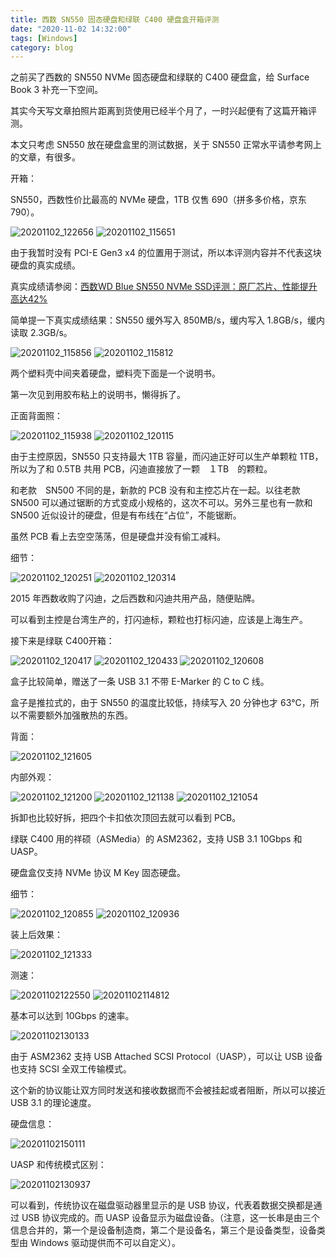 ```yaml
---
title: 西数 SN550 固态硬盘和绿联 C400 硬盘盒开箱评测
date: "2020-11-02 14:32:00"
tags: [Windows]
category: blog
---
```

之前买了西数的 SN550 NVMe 固态硬盘和绿联的 C400 硬盘盒，给 Surface Book 3 补充一下空间。

<!-- more -->

其实今天写文章拍照片距离到货使用已经半个月了，一时兴起便有了这篇开箱评测。

本文只考虑 SN550 放在硬盘盒里的测试数据，关于 SN550 正常水平请参考网上的文章，有很多。

开箱：

SN550，西数性价比最高的 NVMe 硬盘，1TB 仅售 690（拼多多价格，京东 790）。

![20201102_122656](https://tva3.sinaimg.cn/large/005ZJ4a1ly1gkatyglr29j32c03401ky.jpg)
![20201102_115651](https://tva3.sinaimg.cn/large/005ZJ4a1gy1gkau0how1fj32c0340u0x.jpg)

由于我暂时没有 PCI-E Gen3 x4 的位置用于测试，所以本评测内容并不代表这块硬盘的真实成绩。

真实成绩请参阅：[西数WD Blue SN550 NVMe SSD评测：原厂芯片、性能提升高达42%](https://www.itheat.com/view/13704.html)

简单提一下真实成绩结果：SN550 缓外写入 850MB/s，缓内写入 1.8GB/s，缓内读取 2.3GB/s。

![20201102_115856](https://tva2.sinaimg.cn/large/005ZJ4a1ly1gkav32o2caj32c0340x6p.jpg)
![20201102_115812](https://tvax3.sinaimg.cn/large/005ZJ4a1ly1gkav33ler7j32c03407tj.jpg)

两个塑料壳中间夹着硬盘，塑料壳下面是一个说明书。

第一次见到用胶布粘上的说明书，懒得拆了。

正面背面照：

![20201102_115938](https://tvax2.sinaimg.cn/large/005ZJ4a1gy1gkavanatrmj321v1doqkk.jpg)
![20201102_120115](https://tvax4.sinaimg.cn/large/005ZJ4a1gy1gkavapx1nyj312z1p2n8p.jpg)

由于主控原因，SN550 只支持最大 1TB 容量，而闪迪正好可以生产单颗粒 1TB，所以为了和 0.5TB 共用 PCB，闪迪直接放了一颗　１TB　的颗粒。

和老款　SN500 不同的是，新款的 PCB 没有和主控芯片在一起。以往老款 SN500 可以通过锯断的方式变成小规格的，这次不可以。另外三星也有一款和 SN500 近似设计的硬盘，但是有布线在“占位”，不能锯断。

虽然 PCB 看上去空空荡荡，但是硬盘并没有偷工减料。

细节：

![20201102_120251](https://tva1.sinaimg.cn/large/005ZJ4a1gy1gkavft7e31j31aa0wx17w.jpg)
![20201102_120314](https://tvax4.sinaimg.cn/large/005ZJ4a1gy1gkavfrtyo5j319u1ho7wh.jpg)

2015 年西数收购了闪迪，之后西数和闪迪共用产品，随便贴牌。

可以看到主控是台湾生产的，打闪迪标，颗粒也打标闪迪，应该是上海生产。

接下来是绿联 C400开箱：

![20201102_120417](https://tva1.sinaimg.cn/large/005ZJ4a1ly1gkavyyov5hj32c0340qv5.jpg)
![20201102_120433](https://tva3.sinaimg.cn/large/005ZJ4a1ly1gkavz0ppmnj32c03404qq.jpg)
![20201102_120608](https://tva1.sinaimg.cn/large/005ZJ4a1ly1gkavyxce7ij31nc28uaz1.jpg)

盒子比较简单，赠送了一条 USB 3.1 不带 E-Marker 的 C to C 线。

盒子是推拉式的，由于 SN550 的温度比较低，持续写入 20 分钟也才 63°C，所以不需要额外加强散热的东西。

背面：

![20201102_121605](https://tvax4.sinaimg.cn/large/005ZJ4a1gy1gkawdubtd7j32c03407wh.jpg)

内部外观：

![20201102_121200](https://tva1.sinaimg.cn/large/005ZJ4a1ly1gkaw5odcdtj32c0340e81.jpg)
![20201102_121138](https://tva1.sinaimg.cn/large/005ZJ4a1ly1gkaw5pnfftj32c0340e81.jpg)
![20201102_121054](https://tvax3.sinaimg.cn/large/005ZJ4a1gy1gkaw778v62j32c0340b29.jpg)

拆卸也比较好拆，把四个卡扣依次顶回去就可以看到 PCB。

绿联 C400 用的祥硕（ASMedia）的 ASM2362，支持 USB 3.1 10Gbps 和 UASP。

硬盘盒仅支持 NVMe 协议 M Key 固态硬盘。

细节：

![20201102_120855](https://tva1.sinaimg.cn/large/005ZJ4a1gy1gkawcvg6h9j33402c04qp.jpg)
![20201102_120936](https://tva1.sinaimg.cn/large/005ZJ4a1gy1gkawcyr6q0j32c03401kx.jpg)

装上后效果：

![20201102_121333](https://tvax1.sinaimg.cn/large/005ZJ4a1gy1gkawejsmk9j32c0340hdt.jpg)

测速：

![20201102122550](https://tva1.sinaimg.cn/large/005ZJ4a1gy1gkawgade0cj31jo0u9n96.jpg)
![20201102114812](https://tva3.sinaimg.cn/large/005ZJ4a1gy1gkawg8jjqoj31jo0u94ag.jpg)

基本可以达到 10Gbps 的速率。

![20201102130133](https://tvax4.sinaimg.cn/large/005ZJ4a1gy1gkawgay5vjj31ec0zf0u1.jpg)

由于 ASM2362 支持 USB Attached SCSI Protocol（UASP），可以让 USB 设备也支持 SCSI 全双工传输模式。

这个新的协议能让双方同时发送和接收数据而不会被挂起或者阻断，所以可以接近 USB 3.1 的理论速度。

硬盘信息：

![20201102150111](https://tva4.sinaimg.cn/large/005ZJ4a1gy1gkawnl8poqj311g12bq5m.jpg)

UASP 和传统模式区别：

![20201102130937](https://tva4.sinaimg.cn/large/005ZJ4a1gy1gkawpa5r89j31go1d7dhg.jpg)

可以看到，传统协议在磁盘驱动器里显示的是 USB 协议，代表着数据交换都是通过 USB 协议完成的。而 UASP 设备显示为磁盘设备。（注意，这一长串是由三个信息合并的，第一个是设备制造商，第二个是设备名，第三个是设备类型，设备类型由 Windows 驱动提供而不可以自定义）。
